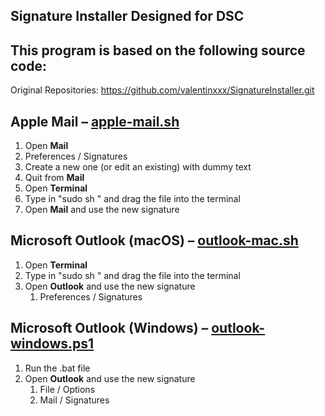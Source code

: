 ## Signature Installer Designed for DSC

## This program is based on the following source code:
Original Repositories: https://github.com/valentinxxx/SignatureInstaller.git

## Apple Mail – [apple-mail.sh](apple-mail.sh)
1. Open **Mail**
2. Preferences / Signatures
3. Create a new one (or edit an existing) with dummy text
4. Quit from **Mail**
5. Open **Terminal**
6. Type in "sudo sh " and drag the file into the terminal
7. Open **Mail** and use the new signature

## Microsoft Outlook (macOS) – [outlook-mac.sh](outlook-mac.sh)
1. Open **Terminal**
2. Type in "sudo sh " and drag the file into the terminal
3. Open **Outlook** and use the new signature
	1. Preferences / Signatures

## Microsoft Outlook (Windows) – [outlook-windows.ps1](outlook-windows.ps1)
1. Run the .bat file
2. Open **Outlook** and use the new signature
	1. File / Options
	2. Mail / Signatures
